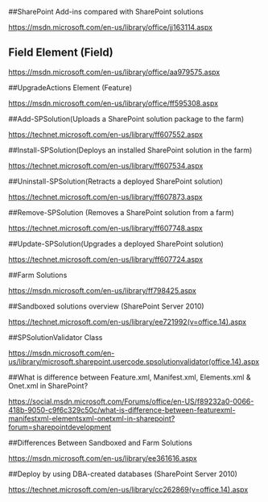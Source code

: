 ##SharePoint Add-ins compared with SharePoint solutions

https://msdn.microsoft.com/en-us/library/office/jj163114.aspx

## Field Element (Field)

https://msdn.microsoft.com/en-us/library/office/aa979575.aspx

##UpgradeActions Element (Feature)

https://msdn.microsoft.com/en-us/library/office/ff595308.aspx

##Add-SPSolution(Uploads a SharePoint solution package to the farm)

https://technet.microsoft.com/en-us/library/ff607552.aspx

##Install-SPSolution(Deploys an installed SharePoint solution in the farm)

https://technet.microsoft.com/en-us/library/ff607534.aspx

##Uninstall-SPSolution(Retracts a deployed SharePoint solution)

https://technet.microsoft.com/en-us/library/ff607873.aspx

##Remove-SPSolution (Removes a SharePoint solution from a farm)

https://technet.microsoft.com/en-us/library/ff607748.aspx

##Update-SPSolution(Upgrades a deployed SharePoint solution)

https://technet.microsoft.com/en-us/library/ff607724.aspx

##Farm Solutions

https://msdn.microsoft.com/en-us/library/ff798425.aspx

##Sandboxed solutions overview (SharePoint Server 2010)

https://technet.microsoft.com/en-us/library/ee721992(v=office.14).aspx

##SPSolutionValidator Class

https://msdn.microsoft.com/en-us/library/microsoft.sharepoint.usercode.spsolutionvalidator(office.14).aspx

##What is difference between Feature.xml, Manifest.xml, Elements.xml & Onet.xml in SharePoint?

https://social.msdn.microsoft.com/Forums/office/en-US/f89232a0-0066-418b-9050-c9f6c329c50c/what-is-difference-between-featurexml-manifestxml-elementsxml-onetxml-in-sharepoint?forum=sharepointdevelopment

##Differences Between Sandboxed and Farm Solutions

https://msdn.microsoft.com/en-us/library/ee361616.aspx

##Deploy by using DBA-created databases (SharePoint Server 2010)

https://technet.microsoft.com/en-us/library/cc262869(v=office.14).aspx
